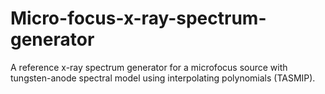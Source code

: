 # Micro-focus-x-ray-spectrum-generator
A reference x-ray spectrum generator for a microfocus source with tungsten-anode spectral model using interpolating polynomials (TASMIP). 
